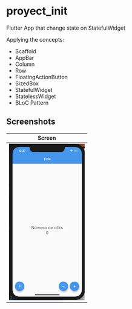 # proyect_init
Flutter App that change state on StatefulWidget

Applying the concepts:

* Scaffold
* AppBar
* Column
* Row
* FloatingActionButton
* SizedBox
* StatefulWidget
* StatelessWidget
* BLoC Pattern

## Screenshots


|  Screen      |
|------------|
| ![Portrait](documentation/screen.png) |
